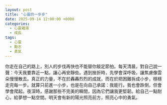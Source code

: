 ```yaml
---
layout: post
title: "心靈的一步步"
date: 2025-09-14 12:00:00 +0000
categories:
  - 心靈雞湯
  - 成長
tags:
  - 心靈
  - 勵志
  - 勇氣
---
```


你走在自己的路上，別人的步伐再快也不能替你敲定節拍。每天清晨，對自己說一聲：今天我要靠近一點，讓心再安靜些。遇到挫折時，先學會深呼吸，讓焦慮像雲朵慢慢散去。真正的力量，不在於轟轟烈烈的成就，而在於把困難拆成小步，穩穩走完每一步。就算只前進一小步，也是在向自己承諾：我能行。我也會跌倒，但會學會爬起。夜深時，感謝那些不完美的瞬間，因為它們讓我更堅韌。給自己一點耐心，給夢想一點空間。明天會有新的陽光照亮前方，照亮心中的勇氣。
